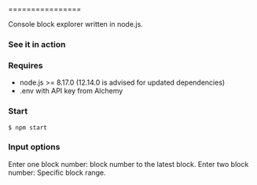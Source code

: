 ================

Console block explorer written in node.js.

### See it in action

### Requires

- node.js >= 8.17.0 (12.14.0 is advised for updated dependencies)
- .env with API key from Alchemy

### Start

    $ npm start

### Input options

Enter one block number: block number to the latest block.
Enter two block number: Specific block range.
